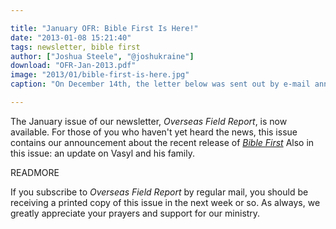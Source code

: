 ```yaml
---

title: "January OFR: Bible First Is Here!"
date: "2013-01-08 15:21:40"
tags: newsletter, bible first
author: ["Joshua Steele", "@joshukraine"]
download: "OFR-Jan-2013.pdf"
image: "2013/01/bible-first-is-here.jpg"
caption: "On December 14th, the letter below was sent out by e-mail announcing the official launch of Bible First! We invite you to avail yourself of this new evangelism tool at www.getbiblefirst.com. May God bless you as you minister for Him!"

---
```


The January issue of our newsletter, *Overseas Field Report*, is now available. For those of you who haven't yet heard the news, this issue contains our announcement about the recent release of <a href="http://www.getbiblefirst.com">*Bible First*</a> Also in this issue: an update on Vasyl and his family.

READMORE

If you subscribe to *Overseas Field Report* by regular mail, you should be receiving a printed copy of this issue in the next week or so. As always, we greatly appreciate your prayers and support for our ministry.
